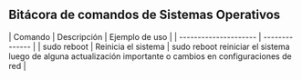 ## **Bitácora de comandos de Sistemas Operativos**


| Comando | Descripción | Ejemplo de uso |
| --------------------- | -------------- |
| sudo reboot | Reinicia el sistema | sudo reboot reiniciar el sistema luego de alguna actualización importante o cambios en configuraciones de red | 
